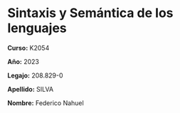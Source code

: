 # Sintaxis y Semántica de los lenguajes
**Curso:** K2054
  
**Año:** 2023
  
**Legajo:** 208.829-0
  
**Apellido:** SILVA
  
**Nombre:** Federico Nahuel
